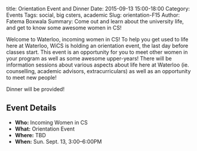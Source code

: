 title: Orientation Event and Dinner
Date: 2015-09-13 15:00-18:00
Category: Events
Tags: social, big csters, academic
Slug: orientation-F15
Author: Fatema Boxwala
Summary: Come out and learn about the university life, and get to know some
awesome women in CS!

Welcome to Waterloo, incoming women in CS! To help you get used to life here
at Waterloo, WiCS is holding an orientation event, the last day before classes 
start. This event is an opportunity for you to meet other women in your program
as well as some awesome upper-years! There will be information sessions about
various aspects about life here at Waterloo (ie. counselling, academic advisors,
extracurriculars) as well as an opportunity to meet new people!

Dinner will be provided! 

## Event Details ##

+ **Who:** Incoming Women in CS
+ **What:** Orientation Event
+ **Where:** TBD
+ **When:** Sun. Sept. 13, 3:00&ndash;6:00PM

